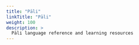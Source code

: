 ```yaml
---
title: "Pāli"
linkTitle: "Pāli"
weight: 100
description: >
  Pāli language reference and learning resources
---
```

